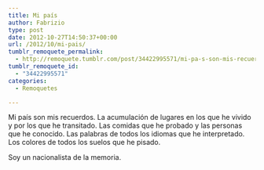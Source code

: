 ```yaml
---
title: Mi país
author: Fabrizio
type: post
date: 2012-10-27T14:50:37+00:00
url: /2012/10/mi-pais/
tumblr_remoquete_permalink:
  - http://remoquete.tumblr.com/post/34422995571/mi-pa-s-son-mis-recuerdos-la-acumulaci-n-de
tumblr_remoquete_id:
  - "34422995571"
categories:
  - Remoquetes

---
```

Mi país son mis recuerdos. La acumulación de lugares en los que he vivido y por los que he transitado. Las comidas que he probado y las personas que he conocido. Las palabras de todos los idiomas que he interpretado. Los colores de todos los suelos que he pisado.

Soy un nacionalista de la memoria.